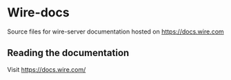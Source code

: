 # Wire-docs

Source files for wire-server documentation hosted on https://docs.wire.com

## Reading the documentation

Visit https://docs.wire.com/